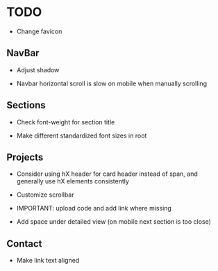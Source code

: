 # TODO

- Change favicon

## NavBar

- Adjust shadow

- Navbar horizontal scroll is slow on mobile when manually scrolling

## Sections

- Check font-weight for section title

- Make different standardized font sizes in root

## Projects

- Consider using hX header for card header instead of span, and generally use hX elements consistently

- Customize scrollbar

- IMPORTANT: upload code and add link where missing

- Add space under detailed view (on mobile next section is too close)

## Contact

- Make link text aligned